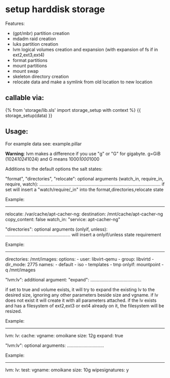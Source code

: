 setup harddisk storage
======================

Features:
 * (gpt/mbr) partition creation
 * mdadm raid creation
 * luks partition creation
 * lvm logical volumes creation and expansion (with expansion of fs if in ext2,ext3,ext4)
 * format partitions
 * mount partitions
 * mount swap
 * skeleton directory creation
 * relocate data and make a symlink from old location to new location


callable via:
--------------
{% from 'storage/lib.sls' import storage_setup with context %}
{{ storage_setup(data) }}

Usage:
------

For example data see: example.pillar

**Warning**: lvm makes a difference if you use "g" or "G" for gigabyte.
g=GiB (1024*1024*1024) and G means 1000*1000*1000

Additions to the default options the salt states:

"format", "directories", "relocate": optional arguments (watch_in, require_in, require, watch):
...............................................................................................
if set will insert a "watch/require/_in" into the format,directories,relocate state

Example:

---
  relocate:
    /var/cache/apt-cacher-ng:
      destination: /mnt/cache/apt-cacher-ng
      copy_content: false
      watch_in: "service: apt-cacher-ng"


"directories": optional arguments (onlyif, unless):
...................................................
will insert a onlyif/unless state requirement

Example:

---
  directories:
    /mnt/images:
      options:
        - user: libvirt-qemu
        - group: libvirtd
        - dir_mode: 2775
      names:
        - default
        - iso
        - templates
        - tmp
      onlyif: mountpoint -q /mnt/images




"lvm:lv": additional argument: "expand":
........................................

if set to true and volume exists, 
it will try to expand the existing lv to the desired size, 
ignoring any other parameters beside size and vgname.
if lv does not exist it will create it with all parameters attached.
if the lv exists and has a filesystem of ext2,ext3 or ext4 already on it,
the filesystem will be resized.

Example:

---
  lvm:
    lv:
      cache:
        vgname: omoikane
        size: 12g
        expand: true

"lvm:lv": optional arguments:
.............................

Example:

---
  lvm:
    lv:
      test:
        vgname: omoikane
        size: 10g
        wipesignatures: y
